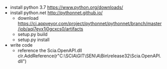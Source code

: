 - install python 3.7 https://www.python.org/downloads/
- install python.net http://pythonnet.github.io/
	- download https://ci.appveyor.com/project/pythonnet/pythonnet/branch/master/job/aqi7eyx1j0gcxcs0/artifacts
	- setup.py build
	- setup.py install
- write code
	- reference the Scia.OpenAPI.dll
			clr.AddReference(r"C:\SCIA\GIT\SEN\A\Bin\release32\Scia.OpenAPI.dll")
